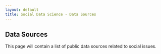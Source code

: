 ```yaml
---
layout: default
title: Social Data Science - Data Sources
---
```

Data Sources
--------------------------------

This page will contain a list of public data sources related to social issues.

